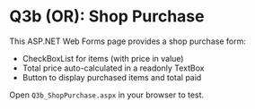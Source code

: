 # Q3b (OR): Shop Purchase

This ASP.NET Web Forms page provides a shop purchase form:

- CheckBoxList for items (with price in value)
- Total price auto-calculated in a readonly TextBox
- Button to display purchased items and total paid

Open `Q3b_ShopPurchase.aspx` in your browser to test.
